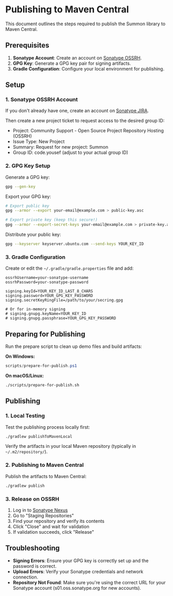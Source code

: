# Publishing to Maven Central

This document outlines the steps required to publish the Summon library to Maven Central.

## Prerequisites

1. **Sonatype Account**: Create an account on [Sonatype OSSRH](https://central.sonatype.org/publish/publish-guide/).
2. **GPG Key**: Generate a GPG key pair for signing artifacts.
3. **Gradle Configuration**: Configure your local environment for publishing.

## Setup

### 1. Sonatype OSSRH Account

If you don't already have one, create an account on [Sonatype JIRA](https://issues.sonatype.org/secure/Signup!default.jspa).

Then create a new project ticket to request access to the desired group ID:
- Project: Community Support - Open Source Project Repository Hosting (OSSRH)
- Issue Type: New Project
- Summary: Request for new project: Summon
- Group ID: code.yousef (adjust to your actual group ID)

### 2. GPG Key Setup

Generate a GPG key:

```bash
gpg --gen-key
```

Export your GPG key:

```bash
# Export public key
gpg --armor --export your-email@example.com > public-key.asc

# Export private key (keep this secure!)
gpg --armor --export-secret-keys your-email@example.com > private-key.asc
```

Distribute your public key:

```bash
gpg --keyserver keyserver.ubuntu.com --send-keys YOUR_KEY_ID
```

### 3. Gradle Configuration

Create or edit the `~/.gradle/gradle.properties` file and add:

```properties
ossrhUsername=your-sonatype-username
ossrhPassword=your-sonatype-password

signing.keyId=YOUR_KEY_ID_LAST_8_CHARS
signing.password=YOUR_GPG_KEY_PASSWORD
signing.secretKeyRingFile=/path/to/your/secring.gpg

# Or for in-memory signing
# signing.gnupg.keyName=YOUR_KEY_ID
# signing.gnupg.passphrase=YOUR_GPG_KEY_PASSWORD
```

## Preparing for Publishing

Run the prepare script to clean up demo files and build artifacts:

**On Windows:**
```powershell
scripts/prepare-for-publish.ps1
```

**On macOS/Linux:**
```bash
./scripts/prepare-for-publish.sh
```

## Publishing

### 1. Local Testing

Test the publishing process locally first:

```bash
./gradlew publishToMavenLocal
```

Verify the artifacts in your local Maven repository (typically in `~/.m2/repository/`).

### 2. Publishing to Maven Central

Publish the artifacts to Maven Central:

```bash
./gradlew publish
```

### 3. Release on OSSRH

1. Log in to [Sonatype Nexus](https://s01.oss.sonatype.org/)
2. Go to "Staging Repositories"
3. Find your repository and verify its contents
4. Click "Close" and wait for validation
5. If validation succeeds, click "Release"

## Troubleshooting

- **Signing Errors**: Ensure your GPG key is correctly set up and the password is correct.
- **Upload Errors**: Verify your Sonatype credentials and network connection.
- **Repository Not Found**: Make sure you're using the correct URL for your Sonatype account (s01.oss.sonatype.org for new accounts). 